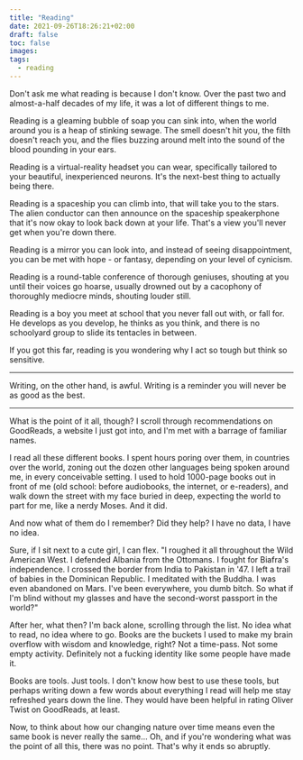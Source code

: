 ```yaml
---
title: "Reading"
date: 2021-09-26T18:26:21+02:00
draft: false
toc: false
images:
tags: 
  - reading
---
```


Don't ask me what reading is because I don't know. Over the past two and almost-a-half decades of my life, it was a lot of different things to me.

Reading is a gleaming bubble of soap you can sink into, when the world around you is a heap of stinking sewage. The smell doesn't hit you, the filth doesn't reach you, and the flies buzzing around melt into the sound of the blood pounding in your ears.

Reading is a virtual-reality headset you can wear, specifically tailored to your beautiful, inexperienced neurons. It's the next-best thing to actually being there.

Reading is a spaceship you can climb into, that will take you to the stars. The alien conductor can then announce on the spaceship speakerphone that it's now okay to look back down at your life. That's a view you'll never get when you're down there.

Reading is a mirror you can look into, and instead of seeing disappointment, you can be met with hope - or fantasy, depending on your level of cynicism.

Reading is a round-table conference of thorough geniuses, shouting at you until their voices go hoarse, usually drowned out by a cacophony of thoroughly mediocre minds, shouting louder still.

Reading is a boy you meet at school that you never fall out with, or fall for. He develops as you develop, he thinks as you think, and there is no schoolyard group to slide its tentacles in between.

If you got this far, reading is you wondering why I act so tough but think so sensitive.

---

Writing, on the other hand, is awful. Writing is a reminder you will never be as good as the best.

---

What is the point of it all, though? I scroll through recommendations on GoodReads, a website I just got into, and I'm met with a barrage of familiar names.

I read all these different books. I spent hours poring over them, in countries over the world, zoning out the dozen other languages being spoken around me, in every conceivable setting. I used to hold 1000-page books out in front of me (old school: before audiobooks, the internet, or e-readers), and walk down the street with my face buried in deep, expecting the world to part for me, like a nerdy Moses. And it did.

And now what of them do I remember? Did they help? I have no data, I have no idea.

Sure, if I sit next to a cute girl, I can flex. "I roughed it all throughout the Wild American West. I defended Albania from the Ottomans. I fought for Biafra's independence. I crossed the border from India to Pakistan in '47. I left a trail of babies in the Dominican Republic. I meditated with the Buddha. I was even abandoned on Mars. I've been everywhere, you dumb bitch. So what if I'm blind without my glasses and have the second-worst passport in the world?"

After her, what then? I'm back alone, scrolling through the list. No idea what to read, no idea where to go. Books are the buckets I used to make my brain overflow with wisdom and knowledge, right? Not a time-pass. Not some empty activity. Definitely not a fucking identity like some people have made it.

Books are tools. Just tools. I don't know how best to use these tools, but perhaps writing down a few words about everything I read will help me stay refreshed years down the line. They would have been helpful in rating Oliver Twist on GoodReads, at least.

Now, to think about how our changing nature over time means even the same book is never really the same... Oh, and if you're wondering what was the point of all this, there was no point. That's why it ends so abruptly.